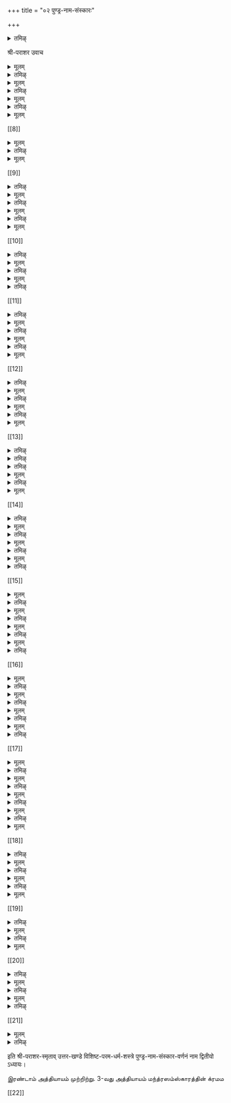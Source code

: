 +++
title = "०२ पुण्ड्र-नाम-संस्कारः"

+++

<details><summary>तमिऴ्</summary>

2-வது அத்தியாயம்
புண்ட்ரஸம்ஸ்காரத்தின் க்ரமம்
</details>

श्री-पराशर उवाच

<details><summary>मूलम्</summary>

अतः परं प्रवक्ष्यामि पुण्ड्र-धारणमम् उत्तमम्।  
यस्य धारण-मात्रेण सर्व-तीर्थ-फलं लभेत् ॥ १ ॥  
</details>

<details><summary>तमिऴ्</summary>

தாபஸம்ஸ்காரத்தை நிரூபித்தபின்பு, மிகச்சிறந்த புண்டரத ரணமாகிற ஸம்ஸ்காரம் பற்றிக் கூறுகிறேன். இந்த ஸம்ஸ்காரம் பெற்றவன், கங்கை முதலான எல்லாத் தீர்த்தங்களிலும் நீராடியதாலுண்டாகும பலனைப்பெறு
வான்.
</details>

<details><summary>मूलम्</summary>

पूर्वाह्णे पूर्ववत् स्नात्वा सम्पूज्य मधु-सूदनम्।  
शिष्यं स्नातम् अलङ्कृत्य पुण्ड्र-धारणम् आदिशेत् ॥ २ ॥
</details>

<details><summary>तमिऴ्</summary>

முதல் அத்தியாயத்தில் சொல்லியதுபோல் காலையில் நீராடி எம்பெருமானை ஆராதி,த்து, நீராடியவனாய், நல்ல வஸ்த்ரம் ஆபரணங்கள் முதலானவற்றால் அலங்கரிக்கப் பெற்றவனாயுள்ள சிஷ்யனைப் புண்ட்ரஸம்ஸ்காரம் பெற்றுக் கொள்ளும்படி நியமிக்கவேண்டியது.
</details>

<details><summary>मूलम्</summary>

स्थण्डिले सैकते वा ऽपि ह्य् उपलिप्य ततो गुरुः।  
द्वादशैतानि पुण्ड्राणि लिखेत् तस्मिन् यथा-क्रमम् ॥ ३ ॥
</details>

<details><summary>तमिऴ्</summary>

புல் பூண்டுகளில்லாத தரையிலாவது, மணற்பிரதேசத் திலாவது, கோமயத்தினால் (பசுஞ்சாணியினால்) மெழுகிய இடத்தில், கிழக்கு முதலான திழக்குகளில் முறையே
கேசவன் முதலான பனிரண்டு ஊர்த் வபுண்ட்ரங்களையும் எழுதவேண்டியது.
</details>

<details><summary>मूलम्</summary>

अष्ट-पुण्ड्राण्य् अष्ट-दिक्षु मध्ये चत्वारि विन्यसेत्।  
व्याहरन् सर्व-पुण्ड्रेषु केशवादीन् यथा-क्रमम् ॥ ४ ॥
</details>

[[8]]

<details><summary>मूलम्</summary>

आवाहनार्घ्य-पाद्यैश् च धूप-दीप-निवेदनैः।  
सम्पूज्याग्निं प्रतिष्ठाप्य होमं पूर्ववद् आचरेत्॥ ५ ॥  
पौरुषेण तु सूक्तेन केशवाद्यैश् च नामभिः।  
मूल-मन्त्रेण वै हुत्वा होम-शेषं समापयेत् ॥ ६ ॥  
</details>

<details><summary>तमिऴ्</summary>

அதில், கிழக்கு தென்கிழக்கு முதலான எட்டு திக்கு களில் எட்டு புண்ட்ரங்களையும், நடுவில் (விதி,க்குகளை
பராசரவிசிஷ்ட பரமதர்ம சாஸ்த்ரம்
545
நாலு
விட்டு) கிழக்கு முதலான நாலு திக்குகளில் புண்ட்ரங்களையும ஆகப் பனிரண்டு ஊர்த் வபுண்ட் ரங்களை எ ழுதி, அவற்றில் எழுதிய முறையிலேயே கேசவன் முதலாக தாமோதரனீறாகப் பனிரண்டு திருநாமங்களை ஆவாஹநம்பண்ணி, அவர்கள் திருநாமங்களைக்கொண்டே அர்க்யம்,பாத,யம், ஆசமநீயம,தூ,பம,தீபம் முதலி ஆராதி,த்து, பழம் முதலாகத் தாம்பூல் மீறாகக் கண்டருளப்பண்ணி, அதன்பின் முன் அத்யாயத் தில் சொன்னபடி அவரவர் க்ருஹ்ய ஸூத்ரததின்படி அக நிப்ரதிஷ்டை, பண்ணி,புருஷஸுக்த மந்திரங்களாலும், கேயவன் முதலான பன்னிருநாமங்களாலும், திருமந்திரத் தினாலும் ஹோமததை ஸமபூர்ணமாகச் செய்துமுடிக்க வேண்டும்.
யவைகளால்
</details>

<details><summary>मूलम्</summary>

प्रदक्षिणं ततः कुर्यान् नमस्कुर्याच् च भक्तितः।  
पुण्ड्राणि धारयेच् छिष्यम् आसीनं विनयान्वितम् ॥ ७ ॥  
नमस्कृत्य ततः शिष्यो गुरुं सर्व-गुणान्वितम्।  
तदा प्रभृति पुण्ड्राणि मृद्-आधार्याणि नित्यशः ॥ ८ ॥  
</details>

[[9]]

<details><summary>तमिऴ्</summary>

அதற்குப்பின், ஆசார்யன் பகதியுடன் அக்னிக்கு ப்ரதக்ஷிண நமஸகாரங்களைபபண்ணி, வணக்கத்துடன் தன் அருகில் உட்கார்ந்திருக்கும் சிஷ்யனுக்கு, மேலே சொல்லப்போகிற முறையில் ஊர்த்வபுண்ட்ரத ாரணம் செய்விக்கவேண்டியது. சிஷ்யனும், தனக்கு அறிவளித்த வனாய், ஆசார்யகு ணங்களனைத்தும நிறைந்தவனான குருவுக்கு தண்டன் ஸமர்பபித்து, அன்றுமுதல் வெள்ளை மண்ணால் ஊர்த் வபுண்ட ரங்களை தரிக்கக்கடவன்.
</details>

<details><summary>मूलम्</summary>

आदाय वैष्णवे क्षेत्रे मृत्तिकां विमलां शुभाम्। 
मूल-मन्त्रेणाभिमन्त्र्य चोर्ध्व-पुण्ड्राणि धारयेत् ॥ ९ ॥ 
ललाटादिषु चाङ्गेषु केशवादीन् यथा-क्रमम्।
</details>

<details><summary>तमिऴ्</summary>

அந்த மண்ணை எம்பெருமான் உகந்த திவ்யதே யங் களிலிருந்து எடுத்து, வெண்மையாய், ம்ருது வாய், மண முடையதாம்படி பக்குவம்செய்து, திருமந்திரத்தினால் அபி மந்த்ரணம் செய்து, நெற்றி முதலான அவயவங்களில் அதைக்கொண்டு ஊர்த்வபுண்ட்ரமாக தரித்து, அவை களில் கேயவன் முதலான பன்னிருமூர்த்திகளை முறையே ஆவாஹனம் செய்யவேண்டும்.
ஊர்த் வபுண்ட் ரலக்ஷணம்
</details>

<details><summary>मूलम्</summary>

द्व्य्-अङ्गुलं त्र्य्-अङ्गुलं वापि ह्य् अन्तरालं प्रकल्पयेत्॥ १० ॥  
पार्श्वम् अङ्गुल-मात्रं स्याद् ऊर्ध्व-पुण्ड्रस्य लक्षणम्।
</details>

<details><summary>तमिऴ्</summary>

டையில் இரண்டு அங்குலமாவது, மூன்றாங்குலமா வது இடைவெளிவிட்டு, இரு பக்கங்களிலும் ஒவ்வோரங் குலம் அகலமுடையதாய் தரிக்கப்பட்டது
ஊர்த்வ புணட்ரம் எனப்படும்.
</details>

<details><summary>मूलम्</summary>

> हरेः पादाकृतिं रम्यं सुपार्श्वं सुमनोहरम् ॥ ११ ॥  
नासिका-मूलम् आरभ्य ललाटान्तं च विन्यसेत् ।  
एवं सर्वाणि पुण्ड्राणि सच्-छिद्राण्य् एव कारयेत् ॥ १२ ॥  
</details>

[[10]]

<details><summary>तमिऴ्</summary>

பராசரவிசிஷ்ட பரமதர்ம சாஸ்த்ரம்
ஹரிபாதாக்ருதியாய்,
பக்கங்களை
547
அழகியதாய், ஒழுங்கான உடையதாய், நெஞ்சுக்கு மிகவினியதான ஊர்த்வபுண்டாரத்தை, நாஸிகா மூலம் என்று ஸாஸ்த்ர ஸித்தமான மூககின மூன்றாவது பாகத்தில் தொடங்கி, நெற்றிக்கட்டு வரையில அழகாக தரிக்கவேண்டும். இப்படியே மற்ற ஊர்த்வபுணட் ரங்களையும் இடைவெளி யுடையதாகவே தரிக்கவேண்டும்.
இடைவெளியில்லாத ஊர்த் வபுண்ட்ரத்துக்கு நிஷேதம் 
</details>

<details><summary>मूलम्</summary>

प्रमाण-हीनं बद्धाग्रम् अ-च्छिद्रं च विवर्जयेत्।  
अ-च्छिद्रम् ऊर्ध्व-पुण्ड्रं तु यः करोति विमूढ-धीः ॥ १३ ॥  
तेनैव हि धृतस् सम्यक् छुनः पादो न संशयः।  
तस्माच् छिद्रान्वितं पुण्ड्रं ब्राह्मणस् सततं धरेत् ॥ १४ ॥  
</details>

<details><summary>तमिऴ्</summary>

கீழ்ச்சொன்ன அளவுகளில் மாறுபட்டதாகவோ, இடைவெளியில்லாததாகவோ ஊர்த் வபுண்ட்ரத்தை தரிக்கக்கூடாது. இந்த லக்ஷண மறியாத அறிவிலி, இப்படித் தவறான முறையில் அதை தரித்தானாகில், அவன் நாயின் காலையே நன்கு தரித்துக் கொண்டவனாவான் என்பதில் ஐயமில்லை. ஆகையால், அந்தணன் எப்போதும் ஊர்த,வபுண்ட்ரத்தை முற்கூறிய படி இடைவெளி முதலான லக்ஷணங்கள் உடையதாகவே தரிக்கவேண்டும்.
வைதிககர்மங்களில் ஊர்த் வபுண்ட்ரத ாரணவிதி,
</details>

<details><summary>मूलम्</summary>

सन्ध्या-काले जपे होमे स्वाध्याये पितृ-तर्पणे ।  
श्राद्धे दाने च यज्ञे च धारयेद् ऊर्ध्व-पुण्ड्रकम् ॥ १५ ॥  
</details>

<details><summary>तमिऴ्</summary>

முக்காலங்களிலும் அனுஷ்டிக்க
ஸ்ராத்,த,ம,தாநம்,பாலனை
வேண்டிய ஸந்த்யாவந்தனத்தின்போதும், ஜபம், ஹோமம்,
தினந்தோறும்
வேததய்யநம
பிதருதர்ப்பணம்,
பாவகாலங்களில் செய்யவேண்டிய
</details>

[[11]]

<details><summary>तमिऴ्</summary>

உத்
தேரிததுச்செய்யும யாகம் முதலான நித்ய நைமித்திக காம்யகர்மங்களை, ஊர்த் வபுண்ட்ரமணிந்தபினபே
அநுஷ்டி, க்கவேண்டும்.
ஊர்த்,வபுண்ட்ரமில்லாமல் செய்யும் கர்மம்
பலமின்றியொழிகை
</details>

<details><summary>मूलम्</summary>

ऊर्ध्व-पुण्ड्रं तु विप्राणां सन्ध्यानुष्ठान-कर्मवत्।  
श्राद्ध-काले विशेषेण कर्ता भोक्ता च न त्यजेत् ॥ १६ ॥  
ऊर्ध्व-पुण्ड्र-विहीनस् तु कर्म यत् किञ्चिद् आचरेत्।  
तत्-सर्वं विफलं यायाद् इष्टापूर्तम् अपि द्वि-जाः ॥ १७ ॥  
</details>

<details><summary>तमिऴ्</summary>

அந்தணனுக்கு, ஸந்த யாவந்தனம்போலே ஊர்த்,வ புண்ட்ரத ாரணமும் மிகவும் அவஸ்யமானது. அதிலும், ஸ்ராத்,தகாலத்தில், ஸ்ராத்,த,த்தைச் செய்பவனும், அதில் புஜிக்கிறவனும், ஊர்த் வபுண்ட்ரத்தை விடாமல் தரிக்கவேண்டும். ஊர்த்,வபுண்ட்ரமில்லாதவன் செய்த நித்யநைமித்திகாதி,கர்மங்களும், யாகம் முதலான காம்ய கர்மங்களும், குளம்வெட்டுதல் முதலான புண்யகர்மங்களும்
பலமில்லாமற்போய்விடும்.
பராசரவிசிஷ்ட பரமதர்ம சாஸ்த்ரம்
ஊர்த் வபுண்ட்ரமற்ற ஸ்ரீரத்தைக் காணலாகாது
</details>

<details><summary>मूलम्</summary>

यच् छरीरं मनुष्याणां ऊर्ध्व-पुण्ड्र-विवर्जितम्।  
द्रष्टव्यं नैव तद्-गात्रं श्मशान-सदृशं हि तत् ॥ १८ ॥  
</details>

<details><summary>तमिऴ्</summary>

ஊர்த் வபுண்ட்ரமில்லாத ரீரீரம் சுடுகாட்டை ஒத்த தாகையாலே அதைப் பார்க்கவே கூடாது.
4
ஊர்த், வபுண்ட்ரதாரண பலம்
</details>

<details><summary>मूलम्</summary>

मृदम् आदाय कृष्णायास् तुलस्या मूल-सम्भवाम्।  
धारयेद् ऊर्ध्व-पुण्ड्राणि तस्याः फलम् अन्-अन्तकम् ॥ १९ ॥  
यत् तु दिव्यं हरेः क्षेत्रं मृदम् आदाय तत्र वै।  
धारयेद् ऊर्ध्व-पुण्ड्राणि त्रि-सन्ध्यासु द्वि-जोत्तमाः॥ २० ॥
</details>

[[12]]

<details><summary>तमिऴ्</summary>

அந்தணர் தலைவர்களே। க்ருஷ்ணதுளஸியின் வேர்ப் பற்றிலிருக்கும் மண்ணையாவது, கோயில, திருமலை, பெருமாள் கோயில், திருநாராயணபுரம் முதலான திவ்ய தேயங்களிலுள்ள மண்ணையாவது கொண்டு காலை, நண் பகல், மாலை ஆகிய மூன்று ஸந்த்,யாகாலங்களிலும் ஊர்த் வபுண்ட்ரத்தை தரிப்பவன் அநந்தமான பலனை அடைவான். 
மற்ற புண்ட்ரங்களை தரிப்பதின் பலன் 
</details>

<details><summary>मूलम्</summary>

अ-च्छिद्रम् ऊर्ध्व-पुण्ड्रं वा त्रि-पुण्ड्रं यस् तु धारयेत्।  
स जीवन्न् एव शूद्रत्वम् आशु गच्छत्य् अ-संशयम् ॥ २१ ॥ 
</details>

<details><summary>तमिऴ्</summary>

டைவெளியில்லாத ஊர்த வபுண்ட் ரத்தையோ, திரி (திர்யக்) புண்ட்ரத்தையோ தரிப்பவன் (அந்தணப்பிறப் புடையவனாயினும) இந்த ஜன்மத்திலேயே வைதிக கர்மங் களுக்குத் தகுதியற்றத்ரனாகிவிடுவான் என்பது உறுதி. 
த்ரிபுண்ட்ரதாரியோடு ஸஹவாஸம் கூடாது 
</details>

<details><summary>मूलम्</summary>

कपाल-देह-भस्मास्थि-शुक्ति-पाषाण-धारिणम् ।  
त्रि-पुण्ड्र-धारिणं विप्रं चण्डालम् इव संत्यजेत् ॥ २२ ॥ 
</details>

<details><summary>तमिऴ्</summary>

சங்கு, 
மண்டையோடு, பிணச்சாமபல், எலும்பு, சிவலிங்கக்கல் இவைகளையோ, த்ரிபுண்ட்ரத்தையோ தரிப்பவனை, சண்டாளனைப்போலே விலக்கவேண்டும். 
த்ரிபுண்ட்ரத,ாரியான அந்தணன் தேஸப் ரஷ்டம் செய்யத்தக்கவன்  
</details>

<details><summary>मूलम्</summary>

अग्नि-दं गर-दं चैव लिङ्ग-पाषाण-धारिणम् ।  
तिर्यक्-पुण्ड्र-धरं विप्रं राजा राष्ट्रात् प्रवासयेत् ॥ २३ ॥
</details>

[[13]]

<details><summary>तमिऴ्</summary>

வீட்டில் நெருப்பு வைப்பவன், உணவிலும் நீரிலும் விஷத்தைக் கலப்பவன், சிவலிங்கத்தை தரிப்பவன், திரிபுண்ட்ரத்தை தரிப்பவன் ஏனும் இத்தகைய அந்தணர் அரசன் தன் ராஜ்யத்திலிருந்து வெளியேற்ற 
களை 
வேண்டும். 
பராசரவிசிஷ்ட பரமதர்ம சாஸ்த்ரம் 
த்ரிபுண்ட்ரத,ரிக்கு கோஷ்டி,யில் நிஷேதம் 
</details>

<details><summary>तमिऴ्</summary>

तिर्यक्-पुण्ड्र-धरो विप्रः पङ्क्ति-मध्ये स्थितो यदि ।  
सा पङ्क्तिर् ब्रह्म-हत्यायां युज्यते नात्र संशयः ॥ २४ ॥  
तिर्यक्-पुण्ड्र-धरो विप्रो यत्र तिष्ठति दुर्मतिः । 
स देशः पाप-संभूतिश् श्मशान-सदृशो भवेत् ॥ २५ ॥ 
</details>

<details><summary>तमिऴ्</summary>

திரிபுண்ட்ரதாரியான அந்தணனோடே ஒரு வரிசை யில நின்றவர்கள் அனைவரும் ப்ரஹ்மஹத்தி தோஷத்தை அடைவார்கள் என்பதில் ஐயமில்லை. தன் தர்மததை விட்டுத தீயறிவுடையவனாய் த்ரிபுண்ட்ரத்தை தரித்த அந்தணன் வாழும் தேயம பாபமுடையதாய், காட்டை ஒத்ததாகும். 
த்ரிபுண்ட்ரத ாரித் விஜனுக்கு தண்டானை 
</details>

<details><summary>मूलम्</summary>

ब्राह्मणः कुल-जो विद्वान् तिर्यक्-पुण्ड्र-धरो यदि ।  
तं गर्दभं समारोप्य राजा राष्ट्रात् प्रवासयेत् ॥ २६ ॥ 
</details>

<details><summary>तमिऴ्</summary>

நற்குலத்தில், கல்வியுடையவனாகப் பிறந்த அந்தண னும் திர்யக்புண்ட்ரத்தை தரித்தானாகில், அரசன், அவனைக் கழுதையின்மேல் ஏற்றி தோப் ரஷ்டம செய்யவேண்டும். 
</details>

<details><summary>मूलम्</summary>

तस्मात् तु ब्राह्मणो नित्यम् उर्ध्व-पुण्ड्रं हि धारयेत् ।  ऊर्ध्व-पुण्ड्रेण संसिद्धिं लभते नात्र संशयः ॥ २७ ॥ 
</details>

[[14]]
 
<details><summary>तमिऴ्</summary>

ஆகையால், ப்ராஹ்மணன் ஊர்த்வபுண்ட்ஓரத்தையே தரிக்கவேண்டும். அதனால எல்லா ஸித் தி யையும் அடை வான் என்பதில் ஐயமில்லை. 
ஊர்த் வபுண்ட் ரங்களின் ஸ்தாநமும்,அளவும், தேவதைகளும்  
</details>

<details><summary>मूलम्</summary>

ऊर्ध्व-पुण्ड्र-प्रमाणानि स्थानानि मुनि-सत्तमाः ।  
व्यूह-भेदेन नामानि वक्ष्यामि च पृथक् पृथक् ॥ २८ ॥ 
</details>

<details><summary>तमिऴ्</summary>

முனிவர்களே। இனி, ஊர்த்வபுண்ட்ரங்களின் அளவு களையும், இடங்களையும், அவைகளின் நாமங்களையும் தனித் தனியாகச் சொல்லுகிறேன். 
</details>

<details><summary>मूलम्</summary>

चतुस्-त्रि-द्व्य्-अङ्गुलं वापि विस्तारं परिकल्पयेत् ॥ 
</details>

<details><summary>तमिऴ्</summary>

நாலு அங்குலமாவது, மூன்று அங்கு லமாவது, இரண்டு அங்குலமாவது, அவரவர் யரீரம், அந்தந்த இடங்களுக்குத் தக்கபடி உயரமுள்ளவையாக புண்ட்ரங்களை தரிக்கவேண்டும். 
</details>

<details><summary>मूलम्</summary>

ललाटे केशवायेति चतुर्-अङ्गुलम् आयतम् ॥ २९ ॥ 
चतुश्-चक्र-धरं देवं शुद्ध-जाम्बू-नद-प्रभम् । 
</details>

<details><summary>तमिऴ्</summary>

நெற்றியில் நாலு அங்குலம் உயரமுள்ளதாக ஊர்த்வ புண்ட்ரத்தை தரித்து, அதில் - (நாலு கைகளில்) நாலு சககரங்களையுடையவனாய், அழுக்கற்ற தங்கமபோல் ஒளி யுள்ளவனான கேரவனை "கேயவாய நம:" என்னும் மந்தி ரத்தினால் ஆவாஹநம் செய்யவேண்டும். (இத்திருமண் காப்பிற்குக் கேயவன் என்றே பெயர். மற்ற திருமண் காப்புகளும் அவ்வவ்விடங்களில் ஆவாஹநம் செய்யப்படும் நாராயணன் முதலானாரின் பெயரையே உடையவை.) 
</details>

[[15]]

<details><summary>मूलम्</summary>

नाभौ नारायणायेति धारयेत् तु दशाङ्गुलम् ॥ ३० ॥ 
चतुश् शङ्ख-धरं देवं नील-जीमूत-सन्निभम् । 
</details>

<details><summary>तमिऴ्</summary>

கொப்பூழின் மேலே, நடு வயிற்றில், (நாலு கைகளில், நாலு ங்கங்களையும், நீலமேகம்போன்ற காந்தியையும் உடைய நாராயணனை "நாராயணாய நம:" என்னும் மந்தி ரத்தினால் பத்து அங்குலம் 
உயரமுள்ளதாக தரிக்க வேண்டும். 
</details>

<details><summary>मूलम्</summary>

हृदये माधवायेति न्यसेद् अष्टाङ्गुलं तथा ॥ ३१ ॥ 
चतुर्-गदा-धरं देवम् इन्दी-वर-दल-प्रभम् । 
</details>

<details><summary>तमिऴ्</summary>

மார்பில் - கருநெய்தல் போன்ற ஒளியையும், (கைகளில்) நாலு கதைகளையும் உடைய மாத,வனை "மாத,வாய நம:" என்னும் மந்திரத்தைச் சொல்லி, எட்டு அங்குலம் உயர முள்ளதாக தரிக்கவேண்டும். 
</details>

<details><summary>मूलम्</summary>

गोविन्दायेति कण्ठे च धारयेत् चतुर्-अङ्गुलम् ॥ ३२ ॥  
चतुर्-धनुर्-धरं देवं कोटि-चन्द्र-सम-प्रभम् । 
</details>

<details><summary>तमिऴ्</summary>

கோடி சந்திரர்களை ஒத்த ஒளியையும், கைகளில் நாலு வில்களையும் உடைய கோவிந்த னை "கோவிந்தாய நம:' என்னும மந்திரததினால் நாலு அங்குலம் உயரமுள்ள தாகக் கழுத்தில் தரிக்கவேண்டும். 
</details>

<details><summary>मूलम्</summary>

विष्णुं च दक्षिणे कुक्षौ धारयेत् तु दशाङ्गुलम् ॥ ३३ ॥  
चतुर्-हल-धरं देवं पद्म-किञ्जल्क-सन्निभम् । 
</details>

<details><summary>तमिऴ्</summary>

சதுர்ஹலதரம் தேவம் பத் மகிஞ்சல்கஸந்நிப,ம் 
தாமரைப்பூவின் தாதுவைப்போன்ற நிறத்தையும், கைகளில் நாலு கலப்பைகளையும் உடைய ஸ்ரீவிஷ்ணுவை "ஸ்ரீவிஷ்ணவே TOLD:" என்னும மந்திரத்தைச்சொல்லி, பத்து அங்குலம் உயரமுள்ளதாக வயிற்றின் 
வலது பக்கத்தில் தரிக்கவேண்டும். 
</details>

[[16]]

<details><summary>मूलम्</summary>

मधु-सूदनं बाहु-मध्ये न्यसेद् अष्टाङ्गुलं तथा ॥ ३४ ॥ 
चतुर्-मुसल-भृद्-देवं अरविन्दाभम् एव च ।
</details>

<details><summary>तमिऴ्</summary>

தாமரைப்பூவைப்போன்ற ஒளியையும், கைகளில் நாலு உலக்கைகளையும் உடைய மது,ஸூதனனை, "மது,ஸூத, நாய நம:" என்னும் மந்திரத்தை அநுஸந்தி,த்து, எட்டு அங்குலம் உயரமுள்ளதாக வலது புஜத்தில் தரிக்க வேண்டும்.
</details>

<details><summary>मूलम्</summary>

त्रि-विक्रमायेति चांसे धारयेच् चतुर्-अङ्गुलम् ॥ ३५ ॥  
चतुः-खड्ग-धरं देवं ज्वलद् अग्नि-सम-प्रभम् ।
</details>

<details><summary>तमिऴ्</summary>

ஒளிவீசும் அக்னியை ஒத்த தேஜஸ்ஸையும், கை களில் நாலு கத்திகளையும் உடைய திரிவிக்கிரமனை "தரி விகரமாய நம:" என்னும் மந்திரத்தால் வலது தோளில் நாலு அங்குலம் உயரமுள்ளதாக தரிக்கவேண்டும்.
</details>

<details><summary>मूलम्</summary>

वामनं वाम-कुक्षौ तु धारयेत् तु दशाङ्गुलम् ॥ ३६ ॥  
चतुर्-वज्र-धरं देवं तरुणादित्य-सन्निभम् ।
</details>

<details><summary>तमिऴ्</summary>

இளஞ்சூரியன்
போன்ற ஒளியையும், கைகளில்
நாலு வஜ்ரங்களையும் உடைய வாமநனை "வாமநாய நம:' என்
னும மந்திரத்தினால் வயிற்றின் இடது புறத்தில் பத்து அங்குலம் உயரமுள்ளதாக தரிக்கவேண்டும்.
</details>

<details><summary>मूलम्</summary>

श्री-धरं बाहु-मध्ये तु न्यसेद् अष्टाङ्गुलं तथा ॥ ३७ ॥  
पट्टसायुध-भृद्-देवं पुण्डरीकाभम् एव च ।
</details>

<details><summary>तमिऴ्</summary>

புண்டரீகாப மேவ ச
வெண் தாமரையை ஒத்த ஒளியையும், கைகளில் நாலு பட்டஸம் என்னும் ஆயுதங்களையும் உடைய ஸ்ரீதரனை "ஸ்ரீதராய நம:' என்னும் மந்திரத்தைச் சொல்லி எட்டு அங்குலம் உயரமுள்ளதாக து புஜத்தில் தரிக்க வேண்டும்.
</details>

[[17]]

<details><summary>मूलम्</summary>

हृषीकेशं तु वामांसे धारयेच् चतुर्-अङ्गुलम् ॥ ३८ ॥  
चतुर्-मुद्गर-भृद्-देवं विद्युद्-गण-सम-प्रभम् ।
</details>

<details><summary>तमिऴ्</summary>

மின்னற்கூட்டம் போன்ற ஒளியையும், கைகளில்
நாலு உழல்தடிகளையும் உடைய
ஹ்ருஷீகேயனை
"ஹ்ருஷீகேஸாய நம:" என்னும மந்திரத்தைக்கொண்டு
வலது தோளில் நாலு அங்குலம் உயரமுள்ளதாக தரிக்க வேண்டும்.
</details>

<details><summary>मूलम्</summary>

पृष्ठे तु पद्म-नाभेति धारयेच् चतुर्-अङ्गुलम् ॥ ३९ ॥  
सर्वायुध-धरं देवं कोटि-सूर्य-सम-प्रभम् ।
</details>

<details><summary>तमिऴ्</summary>

கோடி ஸூர்யர்களை ஒதத ஒளியையும், கைகளில் எலலா ஆயுதங்களையும் உடைய பத்மநாபனை "பத்ம நாபாய நம:" என்னும் மந்திரத்தைச் சொல்லி, முதுகின் கீழே நடுவில் நாலு அங்குலம் உயரமுள்ளதாக தரிக்க வேண்டும்.
</details>

<details><summary>मूलम्</summary>

ककुदे दामोदरेति धारयेच् चतुर्-अङ्गुलम् ॥ ४० ॥  
चतुष्-पाश-धरं देवं इन्द्र-गोप-सम-प्रभम् ।  
</details>

<details><summary>तमिऴ्</summary>

பட்டுப்பூச்சியை ஒத்த நிறத்தையும், கைகளில் நாலு பாசாயுதங்களையும் உடைய தாமோதரனை "தாமோத, ராய நம:" என்னும் மந்திரத்தை அநுஸந்தி,த்து, கழுத் துப் பிடரியில் நாலு அங்குலம் உயரமுள்ளதாக தரிக்க வேண்டும்.
</details>

<details><summary>मूलम्</summary>

> नमो ऽस्तु वासुदेवाय मूर्ध्नि चैवं त्रयोदशम् ॥ ४१ ॥  
</details>

<details><summary>तमिऴ्</summary>

இப்படி தரித்து மிகுந்த திருமண் காப்பை "வாஸு தேவாய நம:" என்று அநுஸந்தி த்து சிரஸ்ஸில் தரிக்க வேண்டும்.
பராசரவிசிஷ்ட பரமதர்ம சாஸ்த்ரம்
ஊர்த் வபுண்ட்ரம் அணிந்த சரீரத்தின் பெருமை
</details>

<details><summary>मूलम्</summary>

धारणाद् ऊर्ध्व-पुण्ड्रस्य शरीरं मन्दिरं हरेः ।  
तस्मात् तु सततं धार्यम् ऊर्ध्व-पुण्ड्रं द्वि-जोत्तमैः ॥ ४२ ॥
</details>

[[18]]

<details><summary>तमिऴ्</summary>

(கேயவன் முதலான பன்னிரண்டு திருநாமங்களை யுடைய) இந்த ஊர்த் வபுண்ட்ரங்களை அணிந்துள்ள ஸ்ரீரீரம், அக்காரணத்தாலேயே ஸர்வேஸ்வரனுக்குக் கோயிலாயுள்ளது. ஆகையால் சிறப்புற்ற அந்தணர் முதலானோர் ஊர்த், வபுணட்ரங்களையே அணியக்கடவர்கள்.
ஊர்த் வபுண்ட்ரமில்லாவிடில் தோஷம்
</details>

<details><summary>मूलम्</summary>

ऊर्ध्व-पुण्ड्रं विना यस् तु सन्ध्या-कर्मादिकं चरेत् ।  
तत् सर्वं राक्षसैर् नीतं जप-होमादिकं तथा ॥ ४३ ॥  
</details>

<details><summary>तमिऴ्</summary>

ஊர்த் வபுண்ட்ரம தரிக்காமல,ஸந்த்,யாவந்தனம், மந்த்ர ஜபம,ஹோமம் முதலான நித்ய நைமித்திக கர்மங்களை அநுஷ்டி,த்தாலும், அவற்றை ராக்ஷஸர்கள் கொண்டு அவை ராக்ஷஸர்களையே சேருமாகை யால, தேவர்கள் அவற்றால் திருப்தியடையமாட்டார்கள் என்றபடி.)
போவார்கள்.
</details>

<details><summary>मूलम्</summary>

केशवाः पुरुषा लोके येषां हृदि न केशवः ।  
केशवार्पित-चित्ता ये न शवा न पुनर् भवाः ॥ ४४ ॥
</details>

<details><summary>तमिऴ्</summary>

கேயவனை நெஞ்சிற்கொள்ளாத மனிதர்கள் (பரமாத் மாவாகிற உயிர் இல்லாத) வங்களே (பிணங்களே) யாவர்கள். கேயவனை நெஞ்சிற்கொண்டவர்களோவெனில் (பரமாத்மாவாகிற உயிரை உடையவர்களாகையால் ) யவங்களல்லர். மோக்ஷமடைபவர்களாகையாலே, வுலகில் மறுபடியும் பிறப்பை அடையார்கள்.
2.நாமஸம்ஸ்காரத்தின் க்ரமம்
</details>

<details><summary>मूलम्</summary>

नाम-कर्म[[??]] प्रवक्ष्यामि पाप-नाशनम् उत्तमम् ।  
जात-कर्मणि वा क्षौरे तथा मौञ्जी-निबन्धने ॥ ४५ ॥  
मन्त्राध्ययन-काले वा नाम कुर्याद् विधानतः ।
</details>

[[19]]

<details><summary>तमिऴ्</summary>

பஞ்சஸமஸ்காரங்களில மூன்றாவதான நாமஸம்ஸகர் ரத்தைப்பற்றி இனிக் கூறுகிறேன். அது எல்லாப்பாபங் களையும் போக்கக்கூடியது. எல்லாவற்றிலும் சிறந்தது. இந்த ஸமஸகாரத்தை, ஜாதகர்மம் செய்யும்போதாவது, சௌளம் (குடுமிவைத்தல்) செய்யும்போதாவது, உபநியா காலத்திலாவது, இக்காலங்கள் தப்பினால் மந்தரோபதோ காலத்திலாவது, மேலே சொல்லப்போகிற முறைப்படி செய்யவேண்டும்.
</details>

<details><summary>मूलम्</summary>

वासुदेवादयो ये च मूर्तयः केशवादयः ॥ ४६ ॥  
मत्स्य-कूर्मादयो व्यूहा विभवाश् च तथा ऽपरे [[??]]।  
तेषाम् अन्यतमं नाम दद्याद् वा ऽन्यं शुभाह्वयम् ॥ ४७ ॥ 
</details>

<details><summary>तमिऴ्</summary>

பராசரவிசிஷ்ட பரமதர்ம சாஸ்த்ரம்
நாமஸம்ஸ்காரமாவது பெயரிடுதல்.
559
அப்படிப்பெய
ரிடும்போது, வாஸுதேவன் முதலான வ்யூஹமூர்த்திக ளென்ன, கோவன் நாராயணன் முதலான வ்யூஹாந்தர மூர்த்திகளென்ன. மத்ஸயம, கூர்மம், வராஹம் முதலான விப வாவதாரமூர்த்திகளெனன, ஸ்ரீ ரங்க நாதன், ஸ்ரீநிவா ஸன்,
வரதராஜன் முதலான அர்ச்சாவதாரமூர்த்திக ளென்ன இவர்களில் தான் விரும்பிய ஒரு மூர்த்தியின் திருநாமத்தையாவது, வேறு மங்களமான (டாகோபன் ராமாநுஜன் முதலான ஆழ்வார்கள் ஆசார்யர்களுடைய) திருநாமத்தையாவது இடவேண்டும்.
</details>

<details><summary>मूलम्</summary>

अभ्यर्च्य विधिवद् विष्णुं नाम-मूर्तिम् अनुस्मरन् ।  
आवाहनार्घ्य-पाद्यैश् च धूप-दीपादिभिस् तथा ॥ ४८ ॥  गन्ध-पुष्पादिनाभ्यर्च्य जुहुयाच् च विधानतः ।
</details>

[[20]] 

<details><summary>तमिऴ्</summary>

ஆசார்யன முதலில் எம்பெருமானுக்குத் திருவாரா தனம ஸமாப்பிதது, அடுத்தபடியாக சிஷ்யனுக்கு இடப் போகிற திருநாமத்தை உடைய மூர்த்தியை தியானித்து, அந்த மூர்த்தியைக் கலாததிலாவது கூர்ச்சத்திலாவது ஆவாஹநம் செய்து, அர்க்யம், பாத்யம், ஆசமநீயம் ஆகியவற்றை ஸமர்ப்பித்து, தூ,பம,தீபம், சதரம் (குடை), சாமரம் ஆகியவற்றை ஸமர்ப்பித்து, திருமாலை, சந்தனம், திருவாபரணம் முதலானவைகளால் அலங் கரித்து, இவ்வண்ணம் ஷோடசோபசாரங்களைக்கொண்டு ஆராதி,தது, நாமகரணத்திற்சொல்லிய அகனியில் ஹோமம் செய்யவேண்டும்.
முறைப்படி
560
</details>

<details><summary>मूलम्</summary>

चक्रादि-धारणं यत्र यत्र वा नाम-कर्म च ॥ ४९ ॥  
तन्-मासाधि-पतेर् नाम मासपेषु[[??]] प्रशस्यते ।  
मूर्तयः केशवाद्याश् च मार्ग-शीर्षादि-मासपाः ॥ ५० ॥  
</details>

<details><summary>तमिऴ्</summary>

கேரவன் முதலாக தாமோதரனீறாகவுள்ள பன்னிரு மூர்த்திகளும, மார்கழி முதல் கார்த்திகை ஈறாகவுள்ள பன்னிரு மாதங்களுக்கும் தேவதைகள். ஆகையால் அந்த மூர்த்திகளின் திருநாமங்களை இடும்போது, எந்த மாஸத்தில் தாபஸமஸகாரம் அல்லது நாமகரணம் செய்யப் படுகிறதோ, அந்த மாஸத்திறகு தே
வதையான மூர்த்தி யின் திருநாமத்தை இடுவது மிகச்சிறந்தது.
</details>

<details><summary>मूलम्</summary>

या तन्-मास-पतेर् मूर्तिस् तत्र तां देशिकस् स्वयम् ।  
परिक्रम्य नमस्कृत्य ह्यावा पुरतो हरेः ॥ ५१ ॥  
तन्-मूर्तिं मनसा ध्यात्वा नाम तस्याः प्रचोदयेत् ।
</details>

<details><summary>तमिऴ्</summary>

கேயவன் முதலான திருநாமங்களை இடும்போதும், அந்த மாஸத்திற்கு அதிபதியின் மூர்த்தியை பகவத் ஸந்நிதி,க்கு எதிரில் ஆவாஹநம் செய்து, முன் சொன்ன எல்லா உபசாரங்களையும, ப்ரதக்ஷிண நமஸகாரங்களையும் செய்து, அந்த மூர்த்தியை நெஞ்சில் தியானித்து, ஆசாரி யன் அத்திருநாமத்தை சிஷ்யனுக்கு இடவேண்டும்.  
</details>

[[21]]

<details><summary>मूलम्</summary>

नाम वैष्णवता-हेतुर् मुख्य इत्य् उच्यते बुधैः ॥ ५२ ॥ [[??]] 
योजयेन् नाम दासान्तं भगवन्-नाम-पूर्वकम् ।  
तथा भागवतानां च नाम स्यान् नाम-पूर्वकम् ॥ ५३ ॥
</details>

<details><summary>तमिऴ्</summary>

இதி ஸ்ரீபராயர ஸ்ம்ருதெள உத்தரக ண்டோ
விஸிஷ்ட பரமதர்ம மாஸ்த்ரே.
புண்ட்ர நாம ஸம்ஸ்காரவர்ண்நம் நாம த்விதீயோ த்யாய : ॥
நாமமிடும்போது, முதலில்
53.
பகவந்நாமத்தையும்
கடைசியில தாஸபதத்தையும் (ஸ்ரீக்ருஷ்ணதாஸன் என்பதுபோலே ) சேர்க்கவேண்டும். பாகவதர்களுடைய நாமத்தை இடும்போதும், முதலில் அவர்களுடைய திரு நாமத்தையும், கடைசியில் தாஸபதத்தையும் (ஸ்ரீராமா நுஜதாஸன் என்பதுபோலே சேர்க்கவேண்டும். பக வத்ஸமபந்தம் பெற்று வைஷ்ணவாவதற்கு இந்த நாமஸமஸ்காரம் முக்கியமான காரணமாகும். (இது இல்லா விடில் வைஷ்ணவத்வம் கிடையாது). இவ்விஷயத்தை ஸ்வரூபஜ்ஞானமுள்ள அறிவாளிகள் கூறுகிறார்கள்.
</details>


इति श्री-पराशर-स्मृताव् उत्तर-खण्डे विशिष्ट-परम-धर्म-शस्त्रे
पुण्ड्र-नाम-संस्कार-वर्णनं नाम द्वितीयो ऽध्यायः।


இரண்டாம் அத்தியாயம் முற்றிற்று.
3-வது அத்தியாயம்
மந்த்ரஸம்ஸ்காரத்தின் க்ரமம

[[22]]